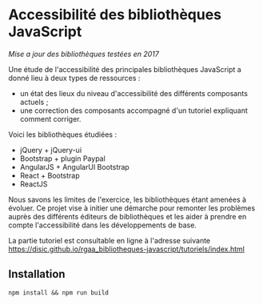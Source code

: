 # Accessibilité des bibliothèques JavaScript

*Mise a jour des bibliothèques testées en 2017*

Une étude de l'accessibilité des principales bibliothèques JavaScript a donné lieu à deux types de ressources :

* un état des lieux du niveau d'accessibilité des différents composants actuels ;
* une correction des composants accompagné d'un tutoriel expliquant comment corriger.

Voici les bibliothèques étudiées :

* jQuery + jQuery-ui
* Bootstrap + plugin Paypal
* AngularJS + AngularUI Bootstrap
* React + Bootstrap
* ReactJS

Nous savons les limites de l'exercice, les bibliothèques étant amenées à évoluer. Ce projet vise à initier une démarche pour remonter les problèmes auprès des différents éditeurs de bibliothèques et les aider à prendre en compte l'accessibilité dans les développements de base.

La partie tutoriel est consultable en ligne à l'adresse suivante https://disic.github.io/rgaa_bibliotheques-javascript/tutoriels/index.html

## Installation

```npm install && npm run build```

